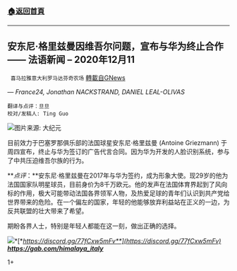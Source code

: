 ###  [:house:返回首頁](https://github.com/ourhimalayas/txt)
---

## 安东尼·格里兹曼因维吾尔问题，宣布与华为终止合作 —— 法语新闻 &#8211; 2020年12月11
` 喜马拉雅意大利罗马达芬奇农场` [轉載自GNews](https://gnews.org/zh-hans/639720/)

*— France24, Jonathan NACKSTRAND, DANIEL LEAL-OLIVAS*


```
翻译与点评：旦旦
校对/发稿人: Ting Guo
```


![]()![](https://gnews-media-offload.s3.amazonaws.com/wp-content/uploads/2020/12/11143823/GettyImages-1230049320-450x338-1.jpg)图片来源: 大纪元

目前效力于巴塞罗那俱乐部的法国球星安东尼·格里兹曼 (Antoine Griezmann) 于周四宣布，终止与华为签订的广告代言合同。因为华为开发的人脸识别系统，参与了中共压迫维吾尔族的行为。

***点评*：**安东尼·格里兹曼在2017年与华为签约，成为形象大使。现29岁的他为法国国家队明星球员，目前身价为8千万欧元。他的发声在法国体育界起到了风向标的作用，极大可能带动法国各界领军人物，及热爱足球的青年们认识到共产党给世界带来的危险。在一个偏左的国家，年轻的他能够放弃利益站在正义的一边，为反共联盟的壮大带来了希望。

期盼各界人士，特别是年轻人都能在这一刻，做出正确的选择。

![]()![](https://gnews-media-offload.s3.amazonaws.com/wp-content/uploads/2020/12/09040658/image0.png-13-400x225.jpeg)*[**https://discord.gg/77fCxw5mFv**](https://discord.gg/77fCxw5mFv)
[**https**](//discord.gg/77fCxw5mFv)[**://gab.com/himalaya\_italy**](https://gab.com/himalaya_italy)*


1+

